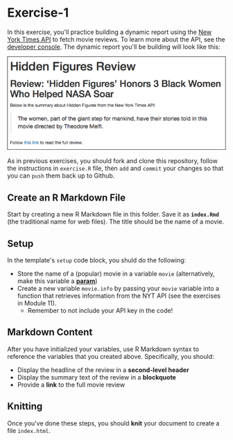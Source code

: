 # Exercise-1
In this exercise, you'll practice building a dynamic report using the [New York Times API](https://developer.nytimes.com/) to fetch movie reviews. To learn more about the API, see the [developer console](https://developer.nytimes.com/movie_reviews_v2.json). The dynamic report you'll be building will look like this:

![completed movie review report](img/completed.png)

As in previous exercises, you should fork and clone this repository, follow the instructions in `exercise.R` file, then `add` and `commit` your changes so that you can `push` them back up to Github.

## Create an R Markdown File
Start by creating a new R Markdown file in this folder. Save it as **`index.Rmd`** (the traditional name for web files). The title should be the name of a movie.

## Setup
In the template's `setup` code block, you shuld do the following:
- Store the name of a (popular) movie in a variable `movie` (alternatively, make this variable a [**param**](http://rmarkdown.rstudio.com/developer_parameterized_reports.html))
- Create a new variable `movie.info` by passing your `movie` variable into a function that retrieves information from the NYT API (see the exercises in Module 11).
  - Remember to not include your API key in the code!

## Markdown Content
After you have initialized your variables, use R Markdown syntax to reference the variables that you created above. Specifically, you should:

- Display the headline of the review in a **second-level header**
- Display the summary text of the review in a **blockquote**
- Provide a **link** to the full movie review

## Knitting
Once you've done these steps, you should **knit** your document to create a file `index.html`.
